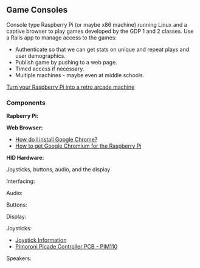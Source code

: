 ## Game Consoles

Console type Raspberry Pi (or maybe x86 machine) running Linux and a captive browser to play games developed by the GDP 1 and 2 classes. Use a Rails app to manage access to the games:
* Authenticate so that we can get stats on unique and repeat plays and user demographics.
* Publish game by pushing to a web page.
* Timed access if necessary.
* Multiple machines - maybe even at middle schools.

[Turn your Raspberry Pi into a retro arcade machine](https://www.wired.co.uk/article/retro-arcade-machine-raspberry-pi)

### Components

**Rapberry Pi:**

**Web Browser:**

* [How do I install Google Chrome?](https://raspberrypi.stackexchange.com/questions/374/how-do-i-install-google-chrome)
* [How to get Google Chromium for the Raspberry Pi](https://tutorials-raspberrypi.com/google-chrome-for-raspberry-pi/)

**HID Hardware:**

Joysticks, buttons, audio, and the display

Interfacing:

Audio:

Buttons:

Display:

Joysticks:
* [Joystick Information](https://www.slagcoin.com/joystick/introduction.html)
* [Pimoroni Picade Controller PCB - PIM110](https://www.adafruit.com/product/2708)

Speakers:
